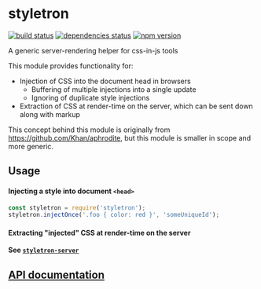 # styletron

[![build status][build-badge]][build-href]
[![dependencies status][deps-badge]][deps-href]
[![npm version][npm-badge]][npm-href]

A generic server-rendering helper for css-in-js tools

This module provides functionality for:
 * Injection of CSS into the document head in browsers
   * Buffering of multiple injections into a single update
   * Ignoring of duplicate style injections
 * Extraction of CSS at render-time on the server, which can be sent down along with markup

This concept behind this module is originally from https://github.com/Khan/aphrodite, but this module is smaller in scope and more generic.

## Usage

#### Injecting a style into document `<head>`

```js
const styletron = require('styletron');
styletron.injectOnce('.foo { color: red }', 'someUniqueId');
```

#### Extracting "injected" CSS at render-time on the server

**See [`styletron-server`](https://github.com/rtsao/styletron-server)**

## [API documentation](docs/api.md)

[build-badge]: https://travis-ci.org/rtsao/styletron.svg?branch=master
[build-href]: https://travis-ci.org/rtsao/styletron
[deps-badge]: https://david-dm.org/rtsao/styletron.svg
[deps-href]: https://david-dm.org/rtsao/styletron
[npm-badge]: https://badge.fury.io/js/styletron.svg
[npm-href]: https://www.npmjs.com/package/styletron
